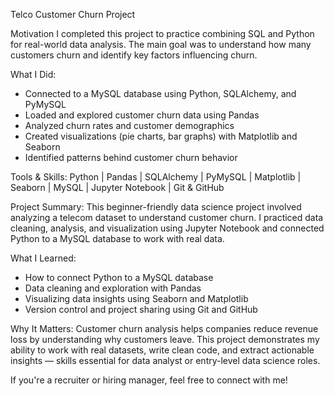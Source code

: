 Telco Customer Churn Project

Motivation
I completed this project to practice combining SQL and Python for real-world data analysis. The main goal was to understand how many customers churn and identify key factors influencing churn.

What I Did:
- Connected to a MySQL database using Python, SQLAlchemy, and PyMySQL
- Loaded and explored customer churn data using Pandas
- Analyzed churn rates and customer demographics
- Created visualizations (pie charts, bar graphs) with Matplotlib and Seaborn
- Identified patterns behind customer churn behavior

Tools & Skills:
Python | Pandas | SQLAlchemy | PyMySQL | Matplotlib | Seaborn | MySQL | Jupyter Notebook | Git & GitHub

Project Summary:
This beginner-friendly data science project involved analyzing a telecom dataset to understand customer churn. I practiced data cleaning, analysis, and visualization using Jupyter Notebook and connected Python to a MySQL database to work with real data.

What I Learned:
- How to connect Python to a MySQL database
- Data cleaning and exploration with Pandas
- Visualizing data insights using Seaborn and Matplotlib
- Version control and project sharing using Git and GitHub

Why It Matters:
Customer churn analysis helps companies reduce revenue loss by understanding why customers leave. This project demonstrates my ability to work with real datasets, write clean code, and extract actionable insights — skills essential for data analyst or entry-level data science roles.

If you're a recruiter or hiring manager, feel free to connect with me!
